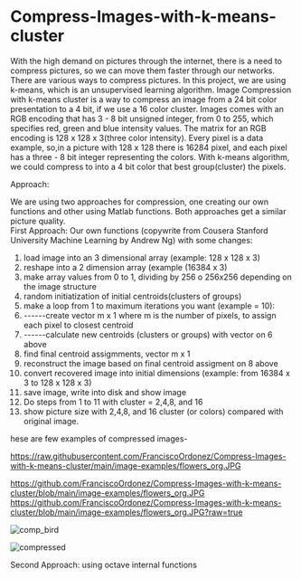 # Compress-Images-with-k-means-cluster

With the high demand on pictures through the internet, there is a need to compress pictures, so we can move them faster through our networks. There are various ways to compress pictures. In this project, we are using k-means, which is an unsupervised learning algorithm.
Image Compression with k-means cluster is a way to compress an image from a 24 bit color presentation to a 4 bit, if we use a 16 color cluster.  Images comes with an RGB encoding that has 3 - 8 bit unsigned integer, from 0 to 255, which specifies red, green and blue intensity values.  The matrix for an RGB encoding is 128 x 128 x 3(three color intensity).  Every pixel is a data example, so,in a picture with 128 x 128 there is 16284 pixel, and each pixel has a three - 8 bit integer representing the colors.
With k-means algorithm, we could compress to into a 4 bit color that best group(cluster) the pixels.  

Approach:

We are using two approaches for compression, one creating our own functions and other using Matlab functions.  Both approaches get a similar picture quality.  
First Approach: Our own functions (copywrite from Cousera Stanford University Machine Learning by Andrew Ng) with some changes:
1. load image into an 3 dimensional  array (example: 128 x 128 x 3)
2. reshape into a 2 dimension array (example (16384 x 3)
3. make array values from 0 to 1, dividing by 256 o 256x256 depending on the image structure
4. random initiatization of initial centroids(clusters of groups)
5. make a loop from 1 to maximum iterations you want (example = 10):
6. ------create vector m x 1 where m is the number of pixels, to assign each pixel to closest centroid
7. ------calculate new centroids (clusters or groups) with vector on 6 above
8. find final centroid assigmments, vector m x 1
9. reconstruct the image based on final centroid assigment on 8 above
10. convert recovered image into initial dimensions (example: from 16384 x 3   to 128 x 128 x 3)
11. save image, write into disk and show image
12. Do steps from 1 to 11 with cluster = 2,4,8, and 16
13. show picture size with 2,4,8, and 16 cluster (or colors) compared with original image.

hese are few examples of compressed images-

https://raw.githubusercontent.com/FranciscoOrdonez/Compress-Images-with-k-means-cluster/main/image-examples/flowers_org.JPG

https://github.com/FranciscoOrdonez/Compress-Images-with-k-means-cluster/blob/main/image-examples/flowers_org.JPG
https://github.com/FranciscoOrdonez/Compress-Images-with-k-means-cluster/blob/main/image-examples/flowers_org.JPG?raw=true

![comp_bird](https://user-images.githubusercontent.com/26625980/34304104-3fd54314-e75e-11e7-8812-c5e0d8bcf48d.png)

![compressed](https://user-images.githubusercontent.com/26625980/34304124-5ef5de20-e75e-11e7-89c8-4d69bdfc1b27.png)







Second Approach: using octave internal functions       

